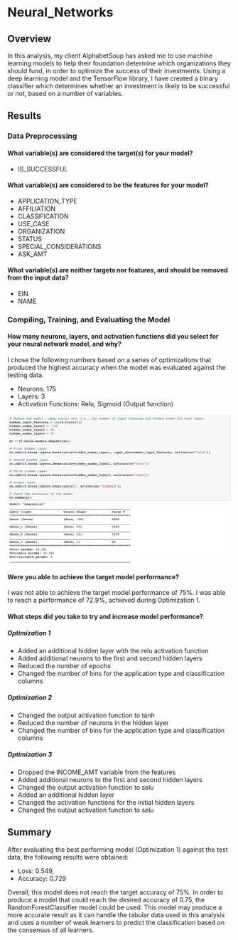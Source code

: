# Neural_Networks
## Overview
In this analysis, my client AlphabetSoup has asked me to use machine learning models to help their foundation determine which organizations they should fund, in order to optimize the success of their investments. Using a deep learning model and the TensorFlow library, I have created a binary classifier which determines whether an investment is likely to be successful or not, based on a number of variables. 
## Results
### Data Preprocessing
#### What variable(s) are considered the target(s) for your model?
- IS_SUCCESSFUL

#### What variable(s) are considered to be the features for your model?
- APPLICATION_TYPE
- AFFILIATION
- CLASSIFICATION
- USE_CASE
- ORGANIZATION
- STATUS
- SPECIAL_CONSIDERATIONS
- ASK_AMT

#### What variable(s) are neither targets nor features, and should be removed from the input data?
- EIN
- NAME

### Compiling, Training, and Evaluating the Model
#### How many neurons, layers, and activation functions did you select for your neural network model, and why?
I chose the following numbers based on a series of optimizations that produced the highest accuracy when the model was evaluated against the testing data.

- Neurons: 175
- Layers: 3
- Activation Functions: Relu, Sigmoid (Output function)

![Optimization1](https://github.com/luke-c-newell/Neural_Network_Charity_Analysis/blob/main/images/Optimization1.png "Optimization1.png")

#### Were you able to achieve the target model performance?
I was not able to achieve the target model performance of 75%. I was able to reach a performance of 72.9%, achieved during Optimization 1.

#### What steps did you take to try and increase model performance?
##### Optimization 1
- Added an additional hidden layer with the relu activation function
- Added additional neurons to the first and second hidden layers
- Reduced the number of epochs
- Changed the number of bins for the application type and classification columns

##### Optimization 2
- Changed the output activation function to tanh
- Reduced the number of neurons in the hidden layer
- Changed the number of bins for the application type and classification columns

##### Optimization 3
- Dropped the INCOME_AMT variable from the features
- Added additional neurons to the first and second hidden layers
- Changed the output activation function to selu
- Added an additional hidden layer
- Changed the activation functions for the initial hidden layers
- Changed the output activation function to selu

## Summary
After evaluating the best performing model (Optimization 1) against the test data, the following results were obtained: 
- Loss: 0.549, 
- Accuracy: 0.729

Overall, this model does not reach the target accuracy of 75%. In order to produce a model that could reach the desired accuracy of 0.75, the RandomForestClassifier model could be used. This model may produce a more accurate result as it can handle the tabular data used in this analysis and uses a number of weak learners to predict the classification based on the consensus of all learners.
